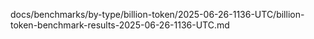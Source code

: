docs/benchmarks/by-type/billion-token/2025-06-26-1136-UTC/billion-token-benchmark-results-2025-06-26-1136-UTC.md